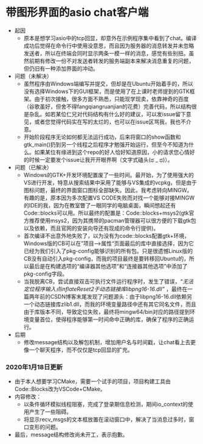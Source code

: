 # 带图形界面的asio chat客户端
* 起因
  * 原本是想学习asio中的tcp回显，却意外在示例程序集中看到了chat。编译成功后觉得在命令行中使用没意思，而且因为服务器的消息转发并未忽略发送者，所以在终端会同时显示两条一模一样的消息，感觉有些别扭。虽然前期有修改一份不对发送者转发的服务端副本来解决消息重复的问题，但仍旧有一种添加界面的冲动。
* 问题（未解决）
  * 虽然程序由Windows端编写并提交，但却是在Ubuntu开始着手的，所以没有选择Windows下的GUI框架，而是使用了在上课时老师提到的GTK框架。由于初次接触，很多方面不熟悉，只能现学现卖，依靠神奇的百度（谷歌虽好，但舍不得fangqiangruanjian的花费）完善代码，所以结构很是杂乱。如若某位仁兄对代码结构有什么好的建议，可以发issue留下意见，或者您觉得代码实在写的太烂的，也可以在issue区骂我，我也不介意。
  * 开始阶段程序无论如何都无法运行成功，后来将窗口的show函数和gtk_main()扔到另一个线程之后程序才勉强开始运行，但至今不知道为什么。如果某位有缘进到这个repo的好人恰好知道原因，小的请求您心情好的时候一定要发个issue让我开开眼界啊（文字式磕头(ಥ _ ಥ)）。
* 问题（已解决）
  * Windows的GTK+开发环境配置废了一些时间。最开始，为了使用强大的VS进行开发，特意从搜索结果中采用了能够与VS集成的vcpkg，但是由于图标问题，最终的界面窗口图标全部缺失。因此，我考虑转向MINGW。有趣的是，原本因为多次配置VS CODE失败而对找一个能够对接MINGW的IDE的我，因为在教室瞥了一眼同学的电脑桌面，瞬间想起还有Code::blocks可以用。所以最终的配置是：Code::blocks+msys2(gtk官方推荐使用msys2，因为其携带的pacman管理器可以很方便的下载gtk包以及依赖，而且官网的安装向导还有现成的命令行提供)。
  * 首次编译不出意外地失败了，以为没有为code::blocks配置gtk+环境，Windows版的CB可以在”项目——>属性“页面最后的库中直接选择，因为它已经为我们引入了pkg-config能够识别的所有包。只是很遗憾Linux版的CB没有自动引入pkg-config，而我的项目最终是要转移回Ubuntu的，所以最后是在构建选项的“编译器其他选项”和“连接器其他选项”中添加了pkg-config字段。
  * 当我脱离CB，尝试直接双击可执行文件运行程序时，发生了错误，*“无法定位程序输入点inflateReset2于动态链接库libpng16-16.dll”* ，最终在一篇两年前的CSDN博客末尾发现了问题源头：由于libpng16-16.dll依赖另一个动态链接库zlib1.dll，而我的环境变量路径中还有其它同名文件，而且由于库版本不同，导致定位失败，最终将mingw64/bin对应的路径提到环境变量首位，使得程序能够第一时间命中正确的库，确保了程序的正确运行。
* 后期
  * 修改message结构以及解包机制，增加用户名与时间戳，让chat看上去更像一个聊天程序，而不仅仅是tcp回显的扩充。

### 2020年1月18日更新

* 由于本人想要学习CMake，需要一个试手的项目，项目构建工具由Code::Blocks改为VSCode+CMake。
* 内容修改：
    * 以条件循环模拟线程阻塞，完成了登录期信息检测，期间io_context的使用产生了一些阻碍。
    * 将显示recv_msgs的文本框放置在滚动窗口中，解决了当消息过多时，窗口变形的问题。
* 最后，message结构修改尚未开工，表示抱歉。

